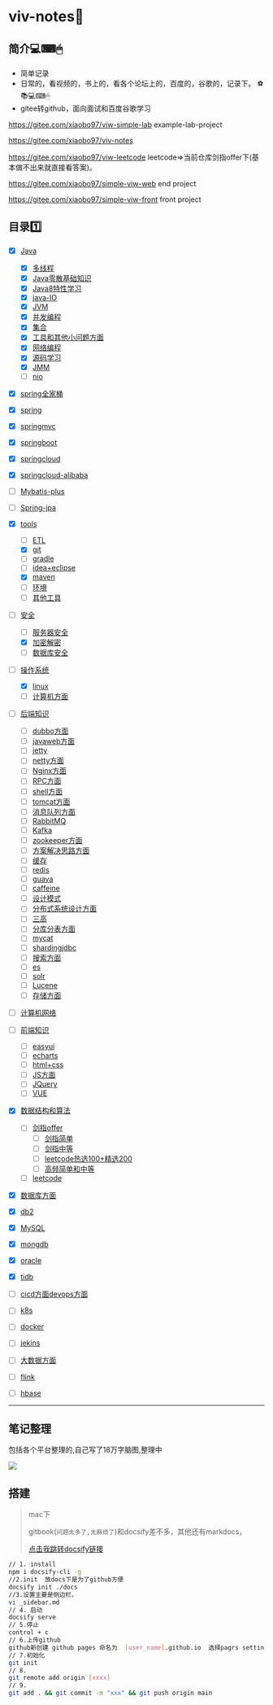 #  viv-notes🍭

## 简介💻⌨🖱

- 简单记录
- 日常的，看视频的，书上的，看各个论坛上的，百度的，谷歌的，记录下。 ⚽📚💻⌨🖱
- gitee转github，面向面试和百度谷歌学习

https://gitee.com/xiaobo97/viw-simple-lab example-lab-project

https://gitee.com/xiaobo97/viv-notes 

https://gitee.com/xiaobo97/viw-leetcode leetcode=>当前仓库剑指offer下(基本做不出来就直接看答案)。

https://gitee.com/xiaobo97/simple-viw-web end project

https://gitee.com/xiaobo97/simple-viw-front front project



## 目录:one:

- [x] [Java](Java)
  - [x] [多线程](viw-notes/Java/多线程)
  - [x] [Java零散基础知识](Java/Java零散基础知识)
  - [x] [Java8特性学习](Java/Java8特性学习)
  - [x] [java-IO](Java/java-IO)
  - [x] [JVM](Java/JVM的学习)
  - [x] [并发编程](Java/并发编程)
  - [x] [集合](Java/集合)
  - [x] [工具和其他小问题方面](Java/日志&工具&小问题等)
  - [x] [网络编程](Java/网络编程)
  - [x] [源码学习](Java/源码学习)
  - [x] [JMM](Java/JMM内存模型的学习)
  - [ ] [nio](Java/java-NIO)
- [x] [spring全家桶](spring全家桶)
- [x] [spring]()
- [x] [springmvc]()
- [x] [springboot]()
- [x] [springcloud]()
- [x] [springcloud-alibaba]()
- [ ] [Mybatis-plus]()
- [ ] [Spring-jpa]()
- [x] [tools](tools)
  - [ ] [ETL](tools/ETL)
  - [x] [git](tools/Git)
  - [ ] [gradle](tools/gradle)
  - [ ] [idea+eclipse](tools/IDEA+Eclipse)
  - [x] [maven](tools/maven)
  - [ ] [环境](tools/环境)
  - [ ] [其他工具](tools/其他工具)
- [ ] [安全](安全)
  - [ ] [服务器安全](安全/服务器安全)
  - [x] [加密解密](安全/加密解密)
  - [ ] [数据库安全](安全/数据库安全)
- [ ] [操作系统](操作系统)
  - [x] [linux](操作系统/linux)
  - [ ] [计算机方面](操作系统/计算机方面)
- [ ] [后端知识](后端知识)
  - [ ] [dubbo方面](后端知识/dubbo)
  - [ ] [javaweb方面](后端知识/JavaWeb)
  - [ ] [jetty](后端知识/Jetty)
  - [ ] [netty方面](后端知识/Netty)
  - [ ] [Nginx方面](后端知识/Nginx)
  - [ ] [RPC方面](后端知识/RPC)
  - [ ] [shell方面](后端知识/shell编程)
  - [ ] [tomcat方面](后端知识/tomcat)
  - [ ] [消息队列方面](后端知识/消息队列)
  - [ ] [RabbitMQ](后端知识/消息队列/RabbitMQ)
  - [ ] [Kafka]()
  - [ ] [zookeeper方面](后端知识/zookeeper)
  - [ ] [方案解决思路方面](后端知识/方案解决思路)
  - [ ] [缓存](后端知识/缓存)
  - [ ] [redis]()
  - [ ] [guava]()
  - [ ] [caffeine]()
  - [ ] [设计模式](后端知识/设计模式)
  - [ ] [分布式系统设计方面](后端知识/分布式系统设计)
  - [ ] [三高]()
  - [ ] [分库分表方面](后端知识/数据库分库分表方面)
  - [ ] [mycat]()
  - [ ] [shardingjdbc]()
  - [ ] [搜索方面](后端知识/搜索引擎)
  - [ ] [es]()
  - [ ] [solr]()
  - [ ] [Lucene]()
  - [ ] [存储方面](后端知识/文件存储)
- [ ] [计算机网络](计算机网络)
- [ ] [前端知识](前端知识)
  - [ ] [easyui](前端知识/EasyUI)
  - [ ] [echarts](前端知识/Echarts)
  - [ ] [html+css](前端知识/html+css)
  - [ ] [JS方面](前端知识/JavaScript基础和学习)
  - [ ] [JQuery](前端知识/JQuery)
  - [ ] [VUE](前端知识/VUE)
- [x] [数据结构和算法](数据结构和算法基础)
  - [ ] [剑指offer](数据结构和算法基础/剑指offer)
    - [ ] [剑指简单](数据结构和算法基础/剑指offer/简单.md)
    - [ ] [剑指中等](数据结构和算法基础/剑指offer/中等.md)
    - [ ] [leetcode热选100+精选200](数据结构和算法基础/剑指offer/leetcode热选100+精选200.md)
    - [ ] [高频简单和中等](数据结构和算法基础/剑指offer/高频简单和中等.md)
  - [ ] [leetcode](数据结构和算法基础/leetcode)
- [x] [数据库方面](数据库)
- [x] [db2](数据库/DB2)
- [x] [MySQL](数据库/MySQL)
- [x] [mongdb]()
- [x] [oracle]()
- [x] [tidb]()
- [ ] [cicd方面devops方面]()
- [ ] [k8s]()
- [ ] [docker]()
- [ ] [jekins]()
- [ ] [大数据方面]()
- [ ] [flink]()
- [ ] [hbase]()



---

## 笔记整理



包括各个平台整理的,自己写了18万字脑图,整理中

![](https://p6-juejin.byteimg.com/tos-cn-i-k3u1fbpfcp/124fc31a1b7e4972a803d1d2f6e837ab~tplv-k3u1fbpfcp-watermark.image)



## 搭建

> mac下
>
> gitbook(`问题太多了,太麻烦了`)和docsify差不多，其他还有markdocs，
>
> [点击我跳转docsify链接](https://docsify.js.org/#/quickstart)

```sh
// 1. install
npm i docsify-cli -g
//2.init  放docs下是为了github方便
docsify init ./docs
//3.设置主要是侧边栏，
vi _sidebar.md 
// 4. 启动
docsify serve
// 5.停止
control + c
// 6.上传github
github新创建 github pages 命名为  [user_name].github.io  选择pagrs settings 选择 main  docs 点击save
// 7.初始化
git init
// 8. 
git remote add origin [xxxx]
// 9.
git add . && git commit -m "xxx" && git push origin main
```







